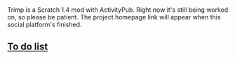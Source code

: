 <h1><picture>
  <source media="(prefers-color-scheme: dark)" srcset="https://raw.githubusercontent.com/TrimpApp/.github/main/Trimp%20Logo%20(White).svg">
  <source media="(prefers-color-scheme: light)" srcset="https://raw.githubusercontent.com/TrimpApp/.github/main/Trimp%20Logo%20(Black).svg" height="50">
</picture></h1>
Trimp is a Scratch 1.4 mod with ActivityPub.
Right now it's still being worked on, so please be patient. The project homepage link will appear when this social platform's finished.
<br><h2><a href="https://github.com/orgs/TrimpApp/projects/1/">To do list</a></h2>
